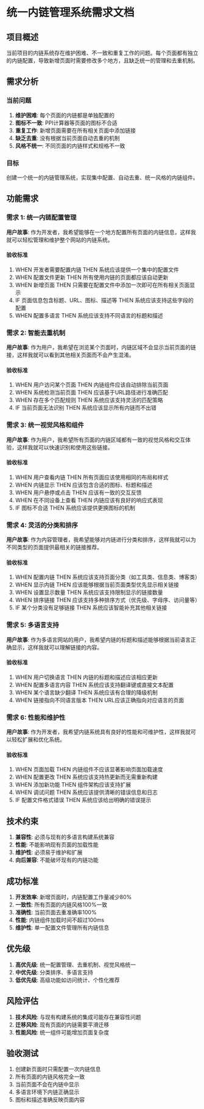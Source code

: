 # 统一内链管理系统需求文档

## 项目概述

当前项目的内链系统存在维护困难、不一致和重复工作的问题。每个页面都有独立的内链配置，导致新增页面时需要修改多个地方，且缺乏统一的管理和去重机制。

## 需求分析

### 当前问题
1. **维护困难**: 每个页面的内链都是单独配置的
2. **图标不一致**: PPI计算器等页面的图标不合适
3. **重复工作**: 新增页面需要在所有相关页面中添加链接
4. **缺乏去重**: 没有根据当前页面自动去重的机制
5. **风格不统一**: 不同页面的内链样式和规格不一致

### 目标
创建一个统一的内链管理系统，实现集中配置、自动去重、统一风格的内链组件。

## 功能需求

### 需求 1: 统一内链配置管理

**用户故事**: 作为开发者，我希望能够在一个地方配置所有页面的内链信息，这样我就可以轻松管理和维护整个网站的内链系统。

#### 验收标准
1. WHEN 开发者需要配置内链 THEN 系统应该提供一个集中的配置文件
2. WHEN 配置文件更新 THEN 所有使用内链的页面都应该自动更新
3. WHEN 新增页面 THEN 只需要在配置文件中添加一次即可在所有相关页面显示
4. IF 页面信息包含标题、URL、图标、描述等 THEN 系统应该支持这些字段的配置
5. WHEN 配置多语言 THEN 系统应该支持不同语言的标题和描述

### 需求 2: 智能去重机制

**用户故事**: 作为用户，我希望在浏览某个页面时，内链区域不会显示当前页面的链接，这样我就可以看到其他相关页面而不会产生混淆。

#### 验收标准
1. WHEN 用户访问某个页面 THEN 内链组件应该自动排除当前页面
2. WHEN 系统检测当前页面 THEN 应该基于URL路径进行准确匹配
3. WHEN 存在多个匹配规则 THEN 系统应该支持灵活的匹配策略
4. IF 当前页面无法识别 THEN 系统应该显示所有内链而不出错

### 需求 3: 统一视觉风格和组件

**用户故事**: 作为用户，我希望所有页面的内链区域都有一致的视觉风格和交互体验，这样我就可以快速识别和使用这些链接。

#### 验收标准
1. WHEN 用户查看内链 THEN 所有页面应该使用相同的布局和样式
2. WHEN 内链显示 THEN 应该包含合适的图标、标题和描述
3. WHEN 用户悬停或点击 THEN 应该有一致的交互反馈
4. WHEN 在不同设备上查看 THEN 内链应该有良好的响应式表现
5. IF 图标不合适 THEN 系统应该提供更换图标的机制

### 需求 4: 灵活的分类和排序

**用户故事**: 作为内容管理者，我希望能够对内链进行分类和排序，这样我就可以为不同类型的页面提供最相关的链接推荐。

#### 验收标准
1. WHEN 配置内链 THEN 系统应该支持页面分类（如工具类、信息类、博客类）
2. WHEN 显示内链 THEN 应该能够根据当前页面类型优先显示相关链接
3. WHEN 设置显示数量 THEN 系统应该支持限制显示的链接数量
4. WHEN 排序链接 THEN 应该支持多种排序方式（优先级、字母序、访问量等）
5. IF 某个分类没有足够链接 THEN 系统应该智能补充其他相关链接

### 需求 5: 多语言支持

**用户故事**: 作为多语言网站的用户，我希望内链的标题和描述能够根据当前语言正确显示，这样我就可以理解链接的内容。

#### 验收标准
1. WHEN 用户切换语言 THEN 内链的标题和描述应该相应更新
2. WHEN 配置多语言内容 THEN 系统应该支持翻译键或直接文本配置
3. WHEN 某个语言缺少翻译 THEN 系统应该有合理的降级机制
4. WHEN 链接指向不同语言版本 THEN URL应该正确指向对应语言的页面

### 需求 6: 性能和维护性

**用户故事**: 作为开发者，我希望内链系统具有良好的性能和可维护性，这样我就可以轻松扩展和优化系统。

#### 验收标准
1. WHEN 页面加载 THEN 内链组件不应该显著影响页面加载速度
2. WHEN 配置更改 THEN 系统应该支持热更新而无需重新构建
3. WHEN 添加新功能 THEN 组件架构应该支持扩展
4. WHEN 调试问题 THEN 系统应该提供清晰的错误信息和日志
5. IF 配置文件格式错误 THEN 系统应该给出明确的错误提示

## 技术约束

1. **兼容性**: 必须与现有的多语言构建系统兼容
2. **性能**: 不能影响现有页面的加载性能
3. **维护性**: 必须易于维护和扩展
4. **向后兼容**: 不能破坏现有的内链功能

## 成功标准

1. **开发效率**: 新增页面时，内链配置工作量减少80%
2. **一致性**: 所有页面的内链风格100%一致
3. **准确性**: 当前页面去重准确率100%
4. **性能**: 内链组件加载时间不超过100ms
5. **维护性**: 单一配置文件管理所有内链信息

## 优先级

1. **高优先级**: 统一配置管理、去重机制、视觉风格统一
2. **中优先级**: 分类排序、多语言支持
3. **低优先级**: 高级功能如访问统计、个性化推荐

## 风险评估

1. **技术风险**: 与现有构建系统的集成可能存在兼容性问题
2. **迁移风险**: 现有页面的内链需要平滑迁移
3. **性能风险**: 统一组件可能增加页面复杂度

## 验收测试

1. 创建新页面时只需配置一次内链信息
2. 所有页面的内链风格完全一致
3. 当前页面不会在内链中显示
4. 多语言环境下内链正确显示
5. 图标和描述准确反映页面内容